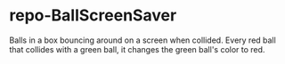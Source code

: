 # repo-BallScreenSaver
Balls in a box bouncing around on a screen when collided. Every red ball that collides with a green ball, it changes the green ball's color to red.
